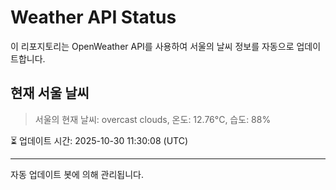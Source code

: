 
# Weather API Status

이 리포지토리는 OpenWeather API를 사용하여 서울의 날씨 정보를 자동으로 업데이트합니다.

## 현재 서울 날씨
> 서울의 현재 날씨: overcast clouds, 온도: 12.76°C, 습도: 88%

⏳ 업데이트 시간: 2025-10-30 11:30:08 (UTC)

---
자동 업데이트 봇에 의해 관리됩니다.
